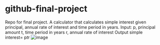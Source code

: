 # github-final-project
Repo for final project.
A calculator that calculates simple interest given principal, annual rate of interest and time period in years.
Input:
   p, principal amount
   t, time period in years
   r, annual rate of interest
Output
   simple interest= p*t*r
![image](https://user-images.githubusercontent.com/104060174/194712191-38935d4d-32ae-4ba1-8606-a8a213c476b3.png)
